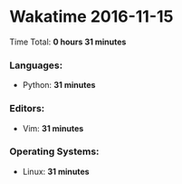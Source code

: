 # Wakatime 2016-11-15

Time Total: **0 hours 31 minutes**

### Languages:
- Python: **31 minutes** 

### Editors:
- Vim: **31 minutes** 

### Operating Systems:
- Linux: **31 minutes** 

